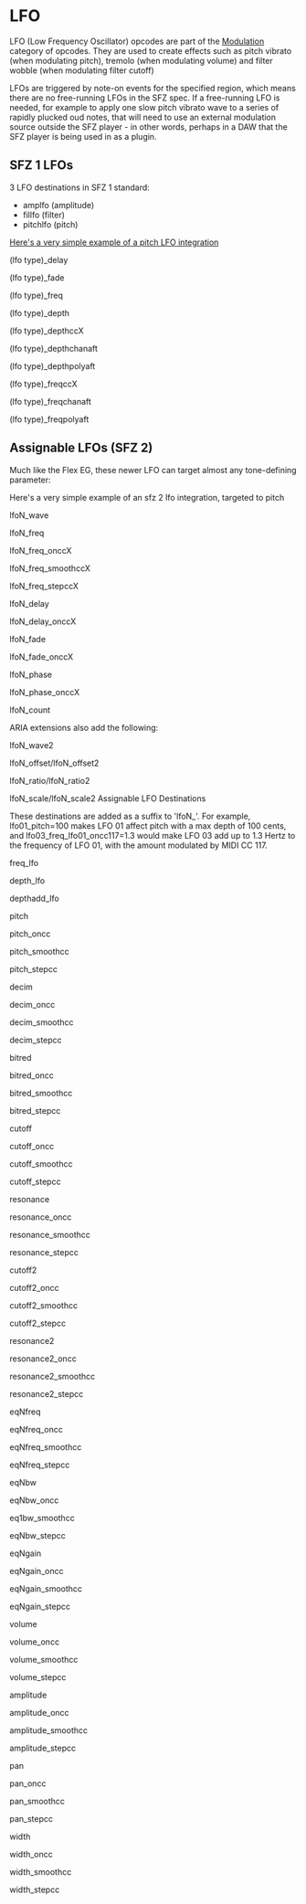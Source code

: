 # LFO

LFO (Low Frequency Oscillator) opcodes are part of the [Modulation](modulation)
category of opcodes. They are used to create effects such as pitch vibrato
(when modulating pitch), tremolo (when modulating volume) and filter wobble
(when modulating filter cutoff)

LFOs are triggered by note-on events for the specified region, which means there
are no free-running LFOs in the SFZ spec. If a free-running LFO is needed, for
example to apply one slow pitch vibrato wave to a series of rapidly plucked oud
notes, that will need to use an external modulation source outside the
SFZ player - in other words, perhaps in a DAW that the SFZ player is being used
in as a plugin.

## SFZ 1 LFOs

3 LFO destinations in SFZ 1 standard:

- amplfo (amplitude)
- fillfo (filter)
- pitchlfo (pitch)

[Here's a very simple example of a pitch LFO integration]()

(lfo type)_delay

(lfo type)_fade

(lfo type)_freq

(lfo type)_depth

(lfo type)_depthccX

(lfo type)_depthchanaft

(lfo type)_depthpolyaft

(lfo type)_freqccX

(lfo type)_freqchanaft

(lfo type)_freqpolyaft

## Assignable LFOs (SFZ 2)

Much like the Flex EG, these newer LFO can target almost any tone-defining parameter:

Here's a very simple example of an sfz 2 lfo integration, targeted to pitch

lfoN_wave

lfoN_freq

lfoN_freq_onccX

lfoN_freq_smoothccX

lfoN_freq_stepccX

lfoN_delay

lfoN_delay_onccX

lfoN_fade

lfoN_fade_onccX

lfoN_phase

lfoN_phase_onccX

lfoN_count

ARIA extensions also add the following:

lfoN_wave2

lfoN_offset/lfoN_offset2

lfoN_ratio/lfoN_ratio2

lfoN_scale/lfoN_scale2
Assignable LFO Destinations

These destinations are added as a suffix to 'lfoN_'. For example, lfo01_pitch=100 makes LFO 01 affect pitch with a max depth of 100 cents, and lfo03_freq_lfo01_oncc117=1.3 would make LFO 03 add up to 1.3 Hertz to the frequency of LFO 01, with the amount modulated by MIDI CC 117.

freq_lfo

depth_lfo

depthadd_lfo

pitch

pitch_oncc

pitch_smoothcc

pitch_stepcc

decim

decim_oncc

decim_smoothcc

decim_stepcc

bitred

bitred_oncc

bitred_smoothcc

bitred_stepcc

cutoff

cutoff_oncc

cutoff_smoothcc

cutoff_stepcc

resonance

resonance_oncc

resonance_smoothcc

resonance_stepcc

cutoff2

cutoff2_oncc

cutoff2_smoothcc

cutoff2_stepcc

resonance2

resonance2_oncc

resonance2_smoothcc

resonance2_stepcc

eqNfreq

eqNfreq_oncc

eqNfreq_smoothcc

eqNfreq_stepcc

eqNbw

eqNbw_oncc

eq1bw_smoothcc

eqNbw_stepcc

eqNgain

eqNgain_oncc

eqNgain_smoothcc

eqNgain_stepcc

volume

volume_oncc

volume_smoothcc

volume_stepcc

amplitude

amplitude_oncc

amplitude_smoothcc

amplitude_stepcc

pan

pan_oncc

pan_smoothcc

pan_stepcc

width

width_oncc

width_smoothcc

width_stepcc 
